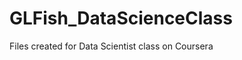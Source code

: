GLFish_DataScienceClass
=======================

Files created for Data Scientist class on Coursera
